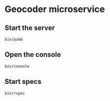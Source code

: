 # Geocoder microservice

## Start the server

    bin/puma

## Open the console

    bin/console

## Start specs

    bin/rspec
